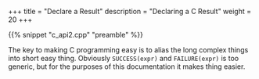 +++
title = "Declare a Result"
description = "Declaring a C Result"
weight = 20
+++

{{% snippet "c_api2.cpp" "preamble" %}}

The key to making C programming easy is to alias the long complex things
into short easy thing. Obviously `SUCCESS(expr)` and `FAILURE(expr)` is too
generic, but for the purposes of this documentation it makes thing easier.
